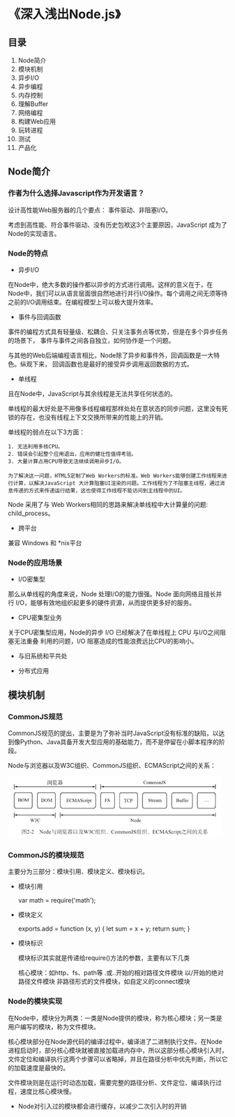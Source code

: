 # 《深入浅出Node.js》

## 目录

1. Node简介
2. 模块机制
3. 异步I/O
4. 异步编程
5. 内存控制
6. 理解Buffer
7. 网络编程
8. 构建Web应用
9. 玩转进程
10. 测试
11. 产品化

## Node简介

### 作者为什么选择Javascript作为开发语言？

设计高性能Web服务器的几个要点： 事件驱动、非阻塞I/O。

考虑到高性能、符合事件驱动、没有历史包袱这3个主要原因，JavaScript 成为了Node的实现语言。

### Node的特点

- 异步I/O

在Node中，绝大多数的操作都以异步的方式进行调用。这样的意义在于，在Node中，我们可以从语言层面很自然地进行并行I/O操作。每个调用之间无须等待之前的I/O调用结束。在编程模型上可以极大提升效率。

- 事件与回调函数

事件的编程方式具有轻量级、松耦合、只关注事务点等优势，但是在多个异步任务的场景下， 事件与事件之间各自独立，如何协作是一个问题。

与其他的Web后端编程语言相比，Node除了异步和事件外，回调函数是一大特色。纵观下来， 回调函数也是最好的接受异步调用返回数据的方式。

- 单线程

且在Node中，JavaScript与其余线程是无法共享任何状态的。

单线程的最大好处是不用像多线程编程那样处处在意状态的同步问题，这里没有死锁的存在，也没有线程上下文交换所带来的性能上的开销。

单线程的弱点在以下3方面：

    1. 无法利用多核CPU。
    2. 错误会引起整个应用退出，应用的健壮性值得考验。
    3. 大量计算占用CPU导致无法继续调用异步I/O。

    为了解决这一问题，HTML5定制了Web Workers的标准。Web Workers能够创建工作线程来进行计算，以解决JavaScript 大计算阻塞UI渲染的问题。工作线程为了不阻塞主线程，通过消息传递的方式来传递运行结果，这也使得工作线程不能访问到主线程中的UI。

Node 采用了与 Web Workers相同的思路来解决单线程中大计算量的问题: child_process。

- 跨平台

兼容 Windows 和 *nix平台

### Node的应用场景

- I/O密集型

那么从单线程的角度来说，Node 处理I/O的能力很强。Node 面向网络且擅长并行 I/O，能够有效地组织起更多的硬件资源，从而提供更多好的服务。

- CPU密集型业务

关于CPU密集型应用，Node的异步 I/O 已经解决了在单线程上 CPU 与I/O之间阻塞无法重叠 利用的问题，I/O 阻塞造成的性能浪费远比CPU的影响小。

- 与旧系统和平共处

- 分布式应用

## 模块机制

### CommonJS规范

CommonJS规范的提出，主要是为了弥补当时JavaScript没有标准的缺陷，以达到像Python、Java具备开发大型应用的基础能力，而不是停留在小脚本程序的阶段。

Node与浏览器以及W3C组织、CommonJS组织、ECMAScript之间的关系：

![node](./images/node-1.png)

### CommonJS的模块规范

主要分为三部分：模块引用、模块定义、模块标识。

- 模块引用

    var math = require('math');

- 模块定义

    exports.add = function (x, y) {
        let sum = x + y;
        return sum;
    }

- 模块标识

    模块标识其实就是传递给require()方法的参数，主要有以下几类

    核心模块：如http、fs、path等
    .或..开始的相对路径文件模块
    以/开始的绝对路径文件模块
    非路径形式的文件模块，如自定义的connect模块

### Node的模块实现

在Node中，模块分为两类：一类是Node提供的模块，称为核心模块；另一类是用户编写的模块，称为文件模块。

核心模块部分在Node源代码的编译过程中，编译进了二进制执行文件。在Node进程启动时，部分核心模块就被直接加载进内存中，所以这部分核心模块引入时，文件定位和编译执行这两个步骤可以省略掉，并且在路径分析中优先判断，所以它的加载速度是最快的。

文件模块则是在运行时动态加载，需要完整的路径分析、文件定位、编译执行过程，速度比核心模块慢。

- Node对引入过的模块都会进行缓存，以减少二次引入时的开销

